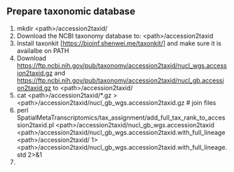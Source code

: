 ## Prepare taxonomic database
1. mkdir \<path\>/accession2taxid/
2. Download the NCBI taxonomy database to: \<path\>/accession2taxid
3. Install taxonkit [https://bioinf.shenwei.me/taxonkit/] and make sure it is availalbe on PATH
4. Download https://ftp.ncbi.nih.gov/pub/taxonomy/accession2taxid/nucl_wgs.accession2taxid.gz and https://ftp.ncbi.nih.gov/pub/taxonomy/accession2taxid/nucl_gb.accession2taxid.gz to \<path\>/accession2taxid/
5. cat \<path\>\/accession2taxid/*.gz \> \<path\>\/accession2taxid\/nucl_gb_wgs.accession2taxid.gz # join files
6. perl SpatialMetaTranscriptomics\/tax_assignment\/add_full_tax_rank_to_accession2taxid.pl \<path\>/accession2taxid/nucl_gb_wgs.accession2taxid \<path\>/accession2taxid/nucl_gb_wgs.accession2taxid.with_full_lineage \<path\>/accession2taxid/ 1> \<path\>/accession2taxid/nucl_gb_wgs.accession2taxid.with_full_lineage.std 2>&1
7. 
  
